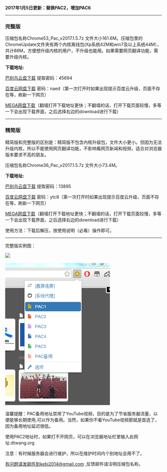 **2017年1月5日更新：替换PAC2，增加PAC6**

***

### 完整版

压缩包名称Chrome53_Pac_v2017.1.5.7z 文件大小161.6M。压缩包里的ChromeUpdate文件夹有两个内核离线包(Xp系统42M和win7及以上系统44M），共计86M，方便想升级内核的用户，不升级也能用。如果需要网页翻译功能，需要升级内核。

**下载地址:**

[巴别鸟云盘下载](http://www.babel.cc/share.do?s=4350334554231059) 提取密码：45694

[百度云网盘下载](http://pan.baidu.com/s/1kVykw4Z) 密码：naed（第一次打开时如果出现提示百度云升级，页面不存在等，刷新一下网页）

[MEGA网盘下载](https://mega.nz/#!R8ABlaYZ!7DzQl_L9MFzr19SU3rGhC1UvxZOP3F-CExDns5Nd2M8)（翻墙打开下载地址更快；不翻墙的话，打开下载页面较慢，多等一下会出现下载界面，之后选择右边的download进行下载）

***

### 精简版

精简版和完整版的区别是：精简版不包含内核升级包，文件大小更小。但因为无法升级内核，所以不能使用网页翻译功能，不影响看网页新闻和视频，适合对浏览器版本要求不高的朋友。

压缩包名称Chrome36_Pac_v2017.1.5.7z 文件大小73.4M。

**下载地址:**

[巴别鸟云盘下载](http://www.babel.cc/share.do?s=7289454219779550) 提取密码：13895

[百度云网盘下载](http://pan.baidu.com/s/1gf0u0a3) 密码：ytc8（第一次打开时如果出现提示百度云升级，页面不存在等，刷新一下网页）

[MEGA网盘下载](https://mega.nz/#!UpwFHaxL!Xi7W2UWeDaiWaLI8uHhaZydgVrG47FjfIZjNyJwq1ZQ)（翻墙打开下载地址更快；不翻墙的话，打开下载页面较慢，多等一下会出现下载界面，之后选择右边的download进行下载）

使用方法：下载后解压，按使用说明（必看）操作即可。


***

完整版实例图：

![](https://raw.githubusercontent.com/Alvin9999/pac2/master/pac新版1.png)

![](https://raw.githubusercontent.com/Alvin9999/crp_up/master/pac12.PNG)

温馨提醒：PAC备用地址禁用了YouTube视频，目的是为了节省服务器流量，以便能够长期使用,可以作为备用。当然，如果你不看YouTube视频那就是首选了，因为备用地址延迟很低。

使用PAC2地址时，如果打不开网页，可以在浏览器地址栏里输入此网址:dtwang.org

注意：有时候服务器会进行维护，所以在维护时间内个别地址会用不了。



有问题请发邮件到kebi2014@gmail.com ,反馈邮件请注明压缩包名称。
